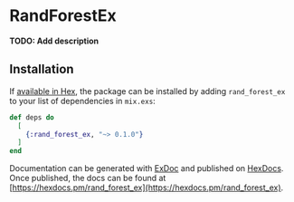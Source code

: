 # RandForestEx

**TODO: Add description**

## Installation

If [available in Hex](https://hex.pm/docs/publish), the package can be installed
by adding `rand_forest_ex` to your list of dependencies in `mix.exs`:

```elixir
def deps do
  [
    {:rand_forest_ex, "~> 0.1.0"}
  ]
end
```

Documentation can be generated with [ExDoc](https://github.com/elixir-lang/ex_doc)
and published on [HexDocs](https://hexdocs.pm). Once published, the docs can
be found at [https://hexdocs.pm/rand_forest_ex](https://hexdocs.pm/rand_forest_ex).

